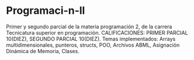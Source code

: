 # Programaci-n-ll
Primer y segundo parcial de la materia programación 2, de la carrera Tecnicatura superior en programación. CALIFICACIONES: PRIMER PARCIAL 10(DIEZ), SEGUNDO PARCIAL 10(DIEZ). Temas implementados: Arrays multidimensionales, punteros, structs, POO, Archivos ABML, Asignación Dinámica de Memoria, Clases.
